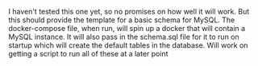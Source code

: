 I haven't tested this one yet, so no promises on how well it will work. But this should provide the template for a basic schema for MySQL. The docker-compose file, when run, will spin up a docker that will contain a MySQL instance. It will also pass in the schema.sql file for it to run on startup which will create the default tables in the database. Will work on getting a script to run all of these at a later point 
